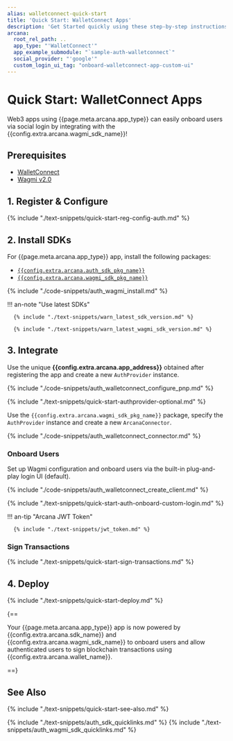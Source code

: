```yaml
---
alias: walletconnect-quick-start
title: 'Quick Start: WalletConnect Apps'
description: 'Get Started quickly using these step-by-step instructions for enabling Arcana wallet in apps using WalletConnect. Use Arcana Developer dashboard to first register the app, get a client ID and use this client ID to integrate the app with the Arcana Auth SDK.'
arcana:
  root_rel_path: ..
  app_type: "'WalletConnect'"
  app_example_submodule: "`sample-auth-walletconnect`"
  social_provider: "'google'"
  custom_login_ui_tag: "onboard-walletconnect-app-custom-ui"
---
```


# Quick Start: WalletConnect Apps

Web3 apps using {{page.meta.arcana.app_type}} can easily onboard users via social login by integrating with the {{config.extra.arcana.wagmi_sdk_name}}!

## Prerequisites

* [WalletConnect](https://walletconnect.com/)
* [Wagmi v2.0](https://wagmi.sh/)

## 1. Register & Configure

{% include "./text-snippets/quick-start-reg-config-auth.md" %}

## 2. Install SDKs

For {{page.meta.arcana.app_type}} app, install the following packages:

* [`{{config.extra.arcana.auth_sdk_pkg_name}}`](https://www.npmjs.com/package/@arcana/auth)
* [`{{config.extra.arcana.wagmi_sdk_pkg_name}}`](https://www.npmjs.com/package/@arcana/auth-wagmi)

{% include "./code-snippets/auth_wagmi_install.md" %}

!!! an-note "Use latest SDKs"
  
      {% include "./text-snippets/warn_latest_sdk_version.md" %}

      {% include "./text-snippets/warn_latest_wagmi_sdk_version.md" %}

## 3. Integrate

Use the unique **{{config.extra.arcana.app_address}}** obtained after registering the app and create a new `AuthProvider` instance.

{% include "./code-snippets/auth_walletconnect_configure_pnp.md" %}

{% include "./text-snippets/quick-start-authprovider-optional.md" %}

Use the `{{config.extra.arcana.wagmi_sdk_pkg_name}}` package, specify the `AuthProvider` instance and create a new `ArcanaConnector`.

{% include "./code-snippets/auth_walletconnect_connector.md" %}

### Onboard Users

Set up Wagmi configuration and onboard users via the built-in plug-and-play login UI (default). 

{% include "./code-snippets/auth_walletconnect_create_client.md" %}

{% include "./text-snippets/quick-start-auth-onboard-custom-login.md" %}

!!! an-tip "Arcana JWT Token"

      {% include "./text-snippets/jwt_token.md" %}

### Sign Transactions

{% include "./text-snippets/quick-start-sign-transactions.md" %}

## 4. Deploy

{% include "./text-snippets/quick-start-deploy.md" %}

{==

Your {{page.meta.arcana.app_type}} app is now powered by {{config.extra.arcana.sdk_name}} and {{config.extra.arcana.wagmi_sdk_name}} to onboard users and allow authenticated users to sign blockchain transactions using  {{config.extra.arcana.wallet_name}}.

==}

## See Also

{% include "./text-snippets/quick-start-see-also.md" %}

{% include "./text-snippets/auth_sdk_quicklinks.md" %}
{% include "./text-snippets/auth_wagmi_sdk_quicklinks.md" %}
